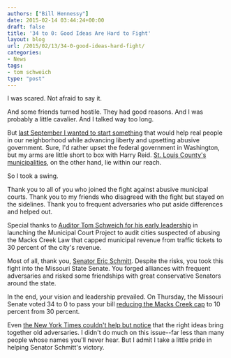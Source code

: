 ```yaml
---
authors: ["Bill Hennessy"]
date: 2015-02-14 03:44:24+00:00
draft: false
title: '34 to 0: Good Ideas Are Hard to Fight'
layout: blog
url: /2015/02/13/34-0-good-ideas-hard-fight/
categories:
- News
tags:
- tom schweich
type: "post"
---
```


I was scared. Not afraid to say it.

And some friends turned hostile. They had good reasons. And I was probably a little cavalier. And I talked way too long.

But [last September I wanted to start something](https://hennessysview.com/2014/08/28/like-talk-talk-tuesday-september-2/) that would help real people in our neighborhood while advancing liberty and upsetting abusive government. Sure, I'd rather upset the federal government in Washington, but my arms are little short to box with Harry Reid. [St. Louis County's municipalities](https://hennessysview.com/2014/09/05/municipal-courts-matter-liberty/), on the other hand, lie within our reach.

So I took a swing.

Thank you to all of you who joined the fight against abusive municipal courts. Thank you to my friends who disagreed with the fight but stayed on the sidelines. Thank you to frequent adversaries who put aside differences and helped out.

Special thanks to [Auditor Tom Schweich for his early leadership](https://hennessysview.com/2014/12/09/heres-whats-happening-muni-courts-front/) in launching the Municipal Court Project to audit cities suspected of abusing the Macks Creek Law that capped municipal revenue from traffic tickets to 30 percent of the city's revenue.

Most of all, thank you, [Senator Eric Schmitt](https://www.senate.mo.gov/media/14info/schmitt/Multimedia.html). Despite the risks, you took this fight into the Missouri State Senate. You forged alliances with frequent adversaries and risked some friendships with great conservative Senators around the state.

In the end, your vision and leadership prevailed. On Thursday, the Missouri Senate voted 34 to 0 to pass your bill [reducing the Macks Creek cap](https://www.senate.mo.gov/15info/BTS_Web/Bill.aspx?SessionType=R&BillID=160) to 10 percent from 30 percent.

Even [the New York Times couldn't help but notice](https://www.nytimes.com/2015/02/15/us/law-enforcement-issues-in-missouri-and-other-states-spur-unlikely-alliances.html?_r=1) that the right ideas bring together old adversaries. I didn't do much on this issue--far less than many people whose names you'll never hear. But I admit I take a little pride in helping Senator Schmitt's victory.
